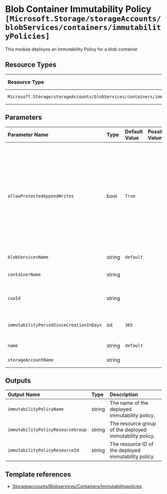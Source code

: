 # Blob Container Immutability Policy `[Microsoft.Storage/storageAccounts/blobServices/containers/immutabilityPolicies]`

This module deployes an Immutability Policy for a blob container

## Resource Types

| Resource Type | API Version |
| :-- | :-- |
| `Microsoft.Storage/storageAccounts/blobServices/containers/immutabilityPolicies` | 2019-06-01 |

## Parameters

| Parameter Name | Type | Default Value | Possible Values | Description |
| :-- | :-- | :-- | :-- | :-- |
| `allowProtectedAppendWrites` | bool | `True` |  | This property can only be changed for unlocked time-based retention policies. When enabled, new blocks can be written to an append blob while maintaining immutability protection and compliance. Only new blocks can be added and any existing blocks cannot be modified or deleted. This property cannot be changed with ExtendImmutabilityPolicy API |
| `blobServicesName` | string | `default` |  | Optional. Name of the blob service. |
| `containerName` | string |  |  | Required. Name of the container to apply the policy to |
| `cuaId` | string |  |  | Optional. Customer Usage Attribution ID (GUID). This GUID must be previously registered |
| `immutabilityPeriodSinceCreationInDays` | int | `365` |  | The immutability period for the blobs in the container since the policy creation, in days. |
| `name` | string | `default` |  | Optional. Name of the immutable policy. |
| `storageAccountName` | string |  |  | Required. Name of the Storage Account. |

## Outputs

| Output Name | Type | Description |
| :-- | :-- | :-- |
| `immutabilityPolicyName` | string | The name of the deployed immutability policy. |
| `immutabilityPolicyResourceGroup` | string | The resource group of the deployed immutability policy. |
| `immutabilityPolicyResourceId` | string | The resource ID of the deployed immutability policy. |

## Template references

- [Storageaccounts/Blobservices/Containers/Immutabilitypolicies](https://docs.microsoft.com/en-us/azure/templates/Microsoft.Storage/2019-06-01/storageAccounts/blobServices/containers/immutabilityPolicies)
